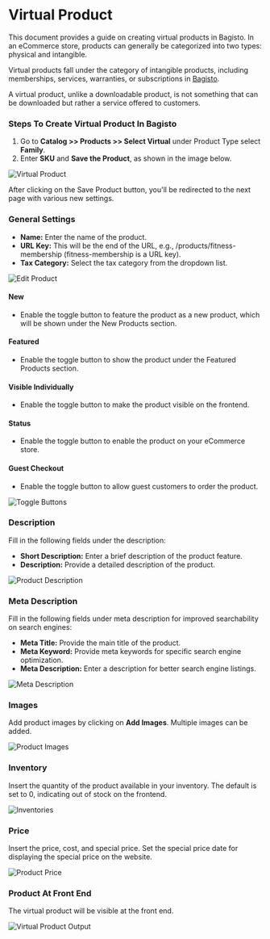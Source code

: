 # Virtual Product

This document provides a guide on creating virtual products in Bagisto. In an eCommerce store, products can generally be categorized into two types: physical and intangible.

Virtual products fall under the category of intangible products, including memberships, services, warranties, or subscriptions in [Bagisto](https://bagisto.com/en/).

A virtual product, unlike a downloadable product, is not something that can be downloaded but rather a service offered to customers.

### Steps To Create Virtual Product In Bagisto 

1. Go to **Catalog >> Products >> Select Virtual** under Product Type select **Family**.
2. Enter **SKU** and **Save the Product**, as shown in the image below.

<img src="/images/virtual-product/virtual.png" alt="Virtual Product" />

After clicking on the Save Product button, you'll be redirected to the next page with various new settings.

### General Settings

- **Name:** Enter the name of the product.
- **URL Key:** This will be the end of the URL, 
    e.g., /products/fitness-membership (fitness-membership is a URL key).
- **Tax Category:** Select the tax category from the dropdown list.

<img src="/images/virtual-product/editProduct.png" alt="Edit Product" />

#### New

- Enable the toggle button to feature the product as a new product, which will be shown under the New Products section.

#### Featured

- Enable the toggle button to show the product under the Featured Products section.

#### Visible Individually

- Enable the toggle button to make the product visible on the frontend.

#### Status

- Enable the toggle button to enable the product on your eCommerce store.

#### Guest Checkout

- Enable the toggle button to allow guest customers to order the product.

<img src="/images/virtual-product/toggleButtons.png" alt="Toggle Buttons" />

### Description

Fill in the following fields under the description:

- **Short Description:** Enter a brief description of the product feature.
- **Description:** Provide a detailed description of the product.

<img src="/images/virtual-product/description.png" alt="Product Description" />

### Meta Description

Fill in the following fields under meta description for improved searchability on search engines:

- **Meta Title:** Provide the main title of the product.
- **Meta Keyword:** Provide meta keywords for specific search engine optimization.
- **Meta Description:** Enter a description for better search engine listings.

<img src="/images/virtual-product/metaDescription.png" alt="Meta Description" />

### Images

Add product images by clicking on **Add Images**. Multiple images can be added.

<img src="/images/virtual-product/image.png" alt="Product Images" />

### Inventory

Insert the quantity of the product available in your inventory. The default is set to 0, indicating out of stock on the frontend.

<img src="/images/virtual-product/inventories.png" alt="Inventories" />

### Price

Insert the price, cost, and special price. Set the special price date for displaying the special price on the website.

<img src="/images/virtual-product/price.png" alt="Product Price" />

### Product At Front End

The virtual product will be visible at the front end.

<img src="/images/virtual-product/output.png" alt="Virtual Product Output" />
